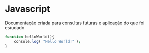 # Javascript

Documentação criada para consultas futuras e aplicação do que foi estudado

```php
function helloWorld(){
    console.log( "Hello World!" );
}
